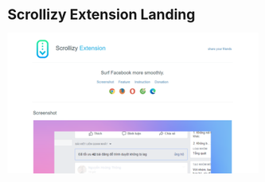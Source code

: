 # Scrollizy Extension Landing
![Screenshot](https://raw.githubusercontent.com/Scrollizy/scrollizy.github.io/master/images/webscreenshot.png)
